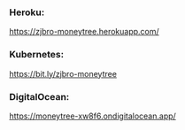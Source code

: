 ### Heroku: 
https://zjbro-moneytree.herokuapp.com/

### Kubernetes: 
https://bit.ly/zjbro-moneytree

### DigitalOcean: 
https://moneytree-xw8f6.ondigitalocean.app/
